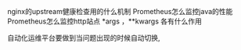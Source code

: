 nginx的upstream健康检查用的什么机制
Prometheus怎么监控java的性能
Prometheus怎么监控http站点
*args ，**kwargs 各有什么作用

自动化运维平台要做到当问题出现的时候自动切换,

